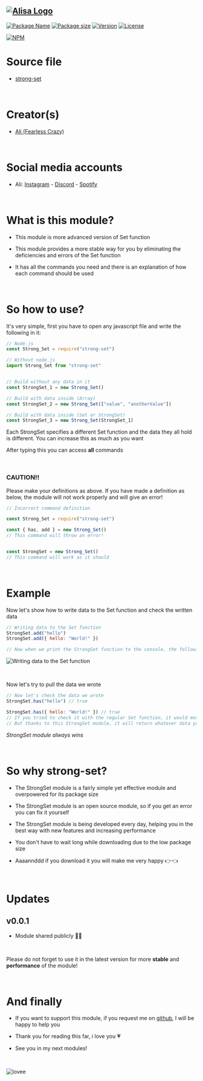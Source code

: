 ## [![Alisa Logo](https://i.hizliresim.com/aug2sp9.png)](https://www.npmjs.com/package/strong-set/)


[![Package Name](https://img.shields.io/badge/Package%20name-strong-set-red)](https://www.npmjs.com/package/strong-set/)
[![Package size](https://img.shields.io/bundlephobia/min/strong-set?label=Package%20size)](https://www.npmjs.com/package/strong-set/)
[![Version](https://img.shields.io/npm/v/strong-set.svg?label=Package%20version)](https://www.npmjs.com/package/strong-set/)
[![License](https://img.shields.io/npm/l/strong-set.svg?label=License)](https://www.npmjs.com/package/strong-set/)

[![NPM](https://nodei.co/npm/strong-set.png?downloads=true)](https://www.npmjs.com/package/strong-set/)

# Source file

- [strong-set](https://github.com/pordarman/strong-set)

<br>

# Creator(s)

- [Ali (Fearless Crazy)](https://github.com/pordarman)

<br>

# Social media accounts

- Ali: [Instagram](https://www.instagram.com/ali.celk/) - [Discord](https://discord.com/users/488839097537003521) - [Spotify](https://open.spotify.com/user/215jixxk4morzgq5mpzsmwwqa?si=41e0583b36f9449b)

<br>

# What is this module?

- This module is more advanced version of Set function

- This module provides a more stable way for you by eliminating the deficiencies and errors of the Set function

- It has all the commands you need and there is an explanation of how each command should be used

<br>

# So how to use?

It's very simple, first you have to open any javascript file and write the following in it:
<br>

```js
// Node.js
const Strong_Set = require("strong-set")

// Without node.js
import Strong_Set from "strong-set"


// Build without any data in it
const StrongSet_1 = new Strong_Set()

// Build with data inside (Array)
const StrongSet_2 = new Strong_Set(["value", "anotherValue"])

// Build with data inside (Set or StrongSet)
const StrongSet_3 = new Strong_Set(StrongSet_1)
```

Each StrongSet specifies a different Set function and the data they all hold is different. You can increase this as much as you want

After typing this you can access **all** commands

<br>

### **CAUTION!!**
Please make your definitions as above. If you have made a definition as below, the module will not work properly and will give an error!

```js
// Incorrect command definition

const Strong_Set = require("strong-set")

const { has, add } = new Strong_Set()
// This command will throw an error!


const StrongSet = new Strong_Set()
// This command will work as it should
```

<br>

# Example

Now let's show how to write data to the Set function and check the written data
<br>

```js
// Writing data to the Set function
StrongSet.add("hello")
StrongSet.add({ hello: "World!" })

// Now when we print the StrongSet function to the console, the following will appear on the screen:
```
![Writing data to the Set function](https://i.hizliresim.com/jrao0l3.png)

<br>

Now let's try to pull the data we wrote
```js
// Now let's check the data we wrote
StrongSet.has("hello") // true

StrongSet.has({ hello: "World!" }) // true
// If you tried to check it with the regular Set function, it would most likely return false.
// But thanks to this StrongSet module, it will return whatever data you typed, no matter what you typed
```

*StrongSet module always wins*

<br>

# So why strong-set?

- The StrongSet module is a fairly simple yet effective module and overpowered for its package size

- The StrongSet module is an open source module, so if you get an error you can fix it yourself

- The StrongSet module is being developed every day, helping you in the best way with new features and increasing performance

- You don't have to wait long while downloading due to the low package size

- Aaaannddd if you download it you will make me very happy 👉👈

<br>


# Updates

## v0.0.1

- Module shared publicly 🥳🥳

<br>

Please do not forget to use it in the latest version for more **stable** and **performance** of the module!

<br>

# And finally

- If you want to support this module, if you request me on [github](https://github.com/pordarman), I will be happy to help you

- Thank you for reading this far, i love you 💗

- See you in my next modules!

<br>

![lovee](https://gifdb.com/images/high/drake-heart-hands-aqm0moab2i6ocb44.webp)